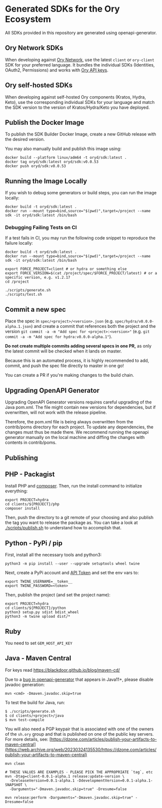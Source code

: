 # Generated SDKs for the Ory Ecosystem

All SDKs provided in this repository are generated using openapi-generator.

## Ory Network SDKs

When developing against [Ory Network](https://www.ory.sh/docs/sdk), use the
latest `client` or `ory-client` SDK for your preferred language. It bundles the
individual SDKs (Identities, OAuth2, Permissions) and works with [Ory API
keys](https://www.ory.sh/docs/concepts/personal-access-token).

## Ory self-hosted SDKs

When developing against self-hosted Ory components (Kratos, Hydra, Keto), use
the corresponding individual SDKs for your language and match the SDK version to
the version of Kratos/Hydra/Keto you have deployed.

## Publish the Docker Image

To publish the SDK Builder Docker Image, create a new GitHub release with the
desired version.

You may also manually build and publish this image using:

```shell script
docker build --platform linux/adm64 -t oryd/sdk:latest .
docker tag oryd/sdk:latest oryd/sdk:v0.0.53
docker push oryd/sdk:v0.0.53
```

## Running the Image Locally

If you wish to debug some generators or build steps, you can run the image locally:

```shell script
docker build -t oryd/sdk:latest .
docker run --mount type=bind,source="$(pwd)",target=/project --name sdk -it oryd/sdk:latest /bin/bash
```

### Debugging Failing Tests on CI

If a test fails in CI, you may run the following code snippet to reproduce the failure locally:

```shell script
docker build -t oryd/sdk:latest .
docker run --mount type=bind,source="$(pwd)",target=/project --name sdk -it oryd/sdk:latest /bin/bash

export FORCE_PROJECT=client # or hydra or something else
export FORCE_VERSION=$(cat /project/spec/$FORCE_PROJECT/latest) # or a specific version, e.g. v1.2.17
cd /project

./scripts/generate.sh
./scripts/test.sh
```

## Commit a new spec

Place the spec in `spec/<project>/<version>.json` (e.g.
`spec/hydra/v0.0.0-alpha.1.json`) and create a commit that references both the
project and the version `git commit -a -m "Add spec for <project>:<version>"`
(e.g. `git commit -a -m "Add spec for hydra:v0.0.0-alpha.1"`).

**Do not create multiple commits adding several specs in one PR,** as only the
latest commit will be checked when it lands on master.

Because this is an automated process, it is highly recommended to add, commit,
and push the spec file directly to master in one go!

You can create a PR if you're making changes to the build chain.

## Upgrading OpenAPI Generator

Upgrading OpenAPI Generator versions requires careful upgrading of the Java
pom.xml. The file might contain new versions for dependencies, but if
overwritten, will not work with the release pipeline.

Therefore, the pom.xml file is being always overwritten from the contrib/poms
directory for each project. To update any dependencies, the changes must thus be
made there. We recommend running the openapi generator manually on the local
machine and diffing the changes with contents in contrib/poms.

## Publishing

## PHP - Packagist

Install PHP and [composer](https://packagist.org). Then, run the install command
to initialize everything:

```shell script
export PROJECT=hydra
cd clients/${PROJECT}/php
composer install
```

Then, push the directory to a git remote of your choosing and also publish the
tag you want to release the package as. You can take a look at
[./scripts/publish.sh](./scripts/publish.sh) to understand how to accomplish
that.

## Python - PyPi / pip

First, install all the necessary tools and python3:

```shell script
python3 -m pip install --user --upgrade setuptools wheel twine
```

Next, create a PyPi account and [API Token](https://pypi.org/manage/account/)
and set the env vars to:

```shell script
export TWINE_USERNAME=__token__
export TWINE_PASSWORD=<token>
```

Then, publish the project (and set the project name):

```shell script
export PROJECT=hydra
cd clients/${PROJECT}/python
python3 setup.py sdist bdist_wheel
python3 -m twine upload dist/*
```

## Ruby

You need to set `GEM_HOST_API_KEY`

## Java - Maven Central

For keys read https://blackdoor.github.io/blog/maven-cd/

Due to a
[bug in openapi-generator](https://github.com/OpenAPITools/openapi-generator/issues/3272)
that appears in Java11+, please disable javadoc generation:

```shell
mvn <cmd> -Dmaven.javadoc.skip=true
```

To test the build for Java, run:

```
$ ./scripts/generate.sh
$ cd clients/<project>/java
$ mvn test-compile
```

You will also need a PGP keypair that is associated with one of the owners of
the `sh.ory` group and that is published on one of the public key servers. For
more details, see:
[https://dzone.com/articles/publish-your-artifacts-to-maven-central](https://web.archive.org/web/20230324135530/https://dzone.com/articles/publish-your-artifacts-to-maven-central)

```shell script
mvn clean

# THESE VALUES ARE EXAMPLES - PLEASE PICK THE APPROPRIATE `tag`, etc
mvn -Dtag=client-0.0.1-alpha.1 release:update-version \
  -DreleaseVersion=0.0.1-alpha.1 -DdevelopmentVersion=0.0.1-alpha.1-SNAPSHOT \
  -Darguments="-Dmaven.javadoc.skip=true" -Dresume=false

mvn release:perform -Darguments="-Dmaven.javadoc.skip=true" -Dresume=false
```
